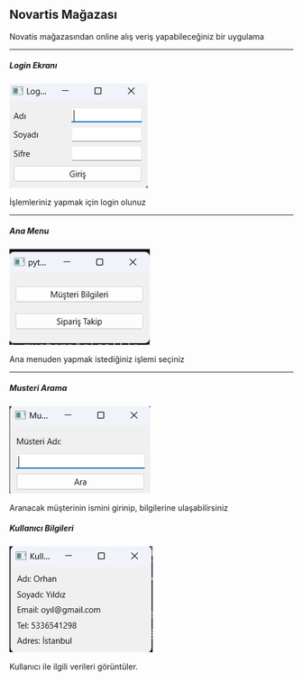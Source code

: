 <h2>Novartis Mağazası</h2>
<p>Novatis mağazasından online alış veriş yapabileceğiniz bir uygulama</p>
<hr>
<h5>Login Ekranı</h5>
<img src="./src/images/login.png">
<p>İşlemleriniz yapmak için login olunuz</p>
<hr>
<h5>Ana Menu</h5>
<img src="./src/images/anaMenu.png">
<p>Ana menuden yapmak istediğiniz işlemi seçiniz</p>
<hr>
<h5>Musteri Arama</h5>
<img src="./src/images/musteri_ara.png">
<p>Aranacak müşterinin ismini girinip, bilgilerine ulaşabilirsiniz</p>
<h5>Kullanıcı Bilgileri</h5>
<img src="./src/images/kullan_bilgi.png">
<p>Kullanıcı ile ilgili verileri görüntüler.</p>
